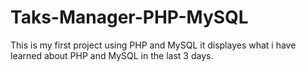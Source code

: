 # Taks-Manager-PHP-MySQL
This is my first project using PHP and MySQL it displayes what i have learned about PHP and MySQL in the last 3 days.
